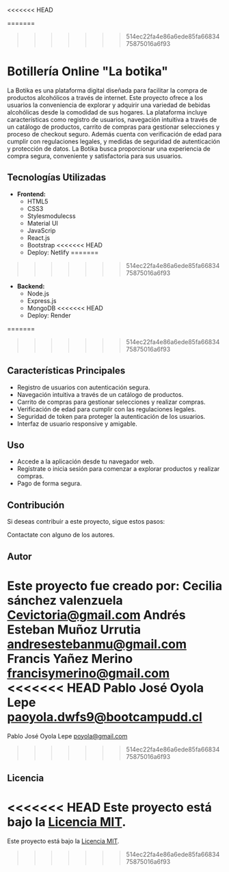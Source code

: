 <<<<<<< HEAD


=======
>>>>>>> 514ec22fa4e86a6ede85fa6683475875016a6f93
# Botillería Online "La botika"

La Botika es una plataforma digital diseñada para facilitar la compra de productos alcohólicos a través de internet. Este proyecto ofrece a los usuarios la conveniencia de explorar y adquirir una variedad de bebidas alcohólicas desde la comodidad de sus hogares. La plataforma incluye características como registro de usuarios, navegación intuitiva a través de un catálogo de productos, carrito de compras para gestionar selecciones y proceso de checkout seguro. Además cuenta con verificación de edad para cumplir con regulaciones legales, y medidas de seguridad de autenticación y protección de datos. La Botika busca proporcionar una experiencia de compra segura, conveniente y satisfactoria para sus usuarios.

## Tecnologías Utilizadas

- **Frontend:**
  - HTML5
  - CSS3
  - Stylesmodulecss
  - Material UI
  - JavaScrip
  - React.js
  - Bootstrap
<<<<<<< HEAD
  - Deploy: Netlify
=======
>>>>>>> 514ec22fa4e86a6ede85fa6683475875016a6f93

- **Backend:**
  - Node.js
  - Express.js
  - MongoDB
<<<<<<< HEAD
  - Deploy: Render
	
=======
>>>>>>> 514ec22fa4e86a6ede85fa6683475875016a6f93

## Características Principales

- Registro de usuarios con autenticación segura.
- Navegación intuitiva a través de un catálogo de productos.
- Carrito de compras para gestionar selecciones y realizar compras.
- Verificación de edad para cumplir con las regulaciones legales.
- Seguridad de token para proteger la autenticación de los usuarios.
- Interfaz de usuario responsive y amigable.


## Uso

- Accede a la aplicación desde tu navegador web.
- Regístrate o inicia sesión para comenzar a explorar productos y realizar compras.
- Pago de forma segura.

## Contribución

Si deseas contribuir a este proyecto, sigue estos pasos:

Contactate con alguno de los autores.

## Autor

Este proyecto fue creado por:
Cecilia sánchez valenzuela    Cevictoria@gmail.com 
Andrés Esteban Muñoz Urrutia  andresestebanmu@gmail.com
Francis Yañez Merino          francisymerino@gmail.com
<<<<<<< HEAD
Pablo José Oyola Lepe         paoyola.dwfs9@bootcampudd.cl													
=======
Pablo José Oyola Lepe         poyola@gmail.com												
>>>>>>> 514ec22fa4e86a6ede85fa6683475875016a6f93


## Licencia

<<<<<<< HEAD
Este proyecto está bajo la [Licencia MIT](LICENSE).
=======
Este proyecto está bajo la [Licencia MIT](LICENSE).
>>>>>>> 514ec22fa4e86a6ede85fa6683475875016a6f93
